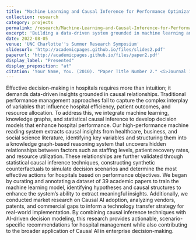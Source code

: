 ```yaml
---
title: "Machine Learning and Causal Inference for Performance Optimization in Hospital Management"
collection: research
category: projects
permalink: /research/Machine-Learning-and-Causal-Inference-for-Performance-Optimization-in-Hospital-Management
excerpt: 'Building a data-driven system grounded in machine learning and causal inference for hospital performance management.'
date: 2022-08-05
venue: 'UNC Charlotte''s Summer Research Symposium'
slidesurl: 'http://academicpages.github.io/files/slides2.pdf'
paperurl: 'http://academicpages.github.io/files/paper2.pdf'
display_label: "Presented"
display_preposition: "at"
citation: 'Your Name, You. (2010). "Paper Title Number 2." <i>Journal 1</i>. 1(2).'
---
```


Effective decision-making in hospitals requires more than intuition; it demands data-driven insights grounded in causal relationships. Traditional performance management approaches fail to capture the complex interplay of variables that influence hospital efficiency, patient outcomes, and resource allocation. To address this, we integrate machine learning, knowledge graphs, and statistical causal inference to develop decision models that enhance hospital performance. Our high-performance machine reading system extracts causal insights from healthcare, business, and social science literature, identifying key variables and structuring them into a knowledge graph-based reasoning system that uncovers hidden relationships between factors such as staffing levels, patient recovery rates, and resource utilization. These relationships are further validated through statistical causal inference techniques, constructing synthetic counterfactuals to simulate decision scenarios and determine the most effective actions for hospitals based on performance objectives. We began by curating and annotating a dataset of 39 academic papers to train the machine learning model, identifying hypotheses and causal structures to enhance the system’s ability to extract meaningful insights. Additionally, we conducted market research on Causal AI adoption, analyzing vendors, patents, and commercial gaps to inform a technology transfer strategy for real-world implementation. By combining causal inference techniques with AI-driven decision modeling, this research provides actionable, scenario-specific recommendations for hospital management while also contributing to the broader application of Causal AI in enterprise decision-making.
